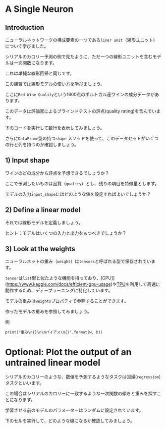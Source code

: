 # A Single Neuron

## Introduction
ニューラルネットワークの構成要素の一つである`liner unit`（線形ユニット）について学びました。

シリアルのカロリー予測の例で見たように、ただ一つの線形ユニットを含むモデルは一次関数になります。

これは単純な線形回帰と同じです。

この練習では線形モデルの使い方を学びましょう。

ここに`Red Wine Quality`という1600点のポルトガル産ワインの成分データがあります。

このデータは評論家によるブラインドテストの評点(quality rating)を含んでいます。

下のコードを実行して数行を表示してみましょう。

さらに`DataFrame`型の持つ`shape` メソッドを使って、このデータセットがいくつの行と列を持つのか確認しましょう。

## 1) Input shape

ワインのどの成分から評点を予想できるでしょうか？

ここで予測したいものは品質（`quality`）とし、残りの項目を特徴量とします。

モデルの入力`input_shape`にはどのような値を設定すればよいでしょうか？

## 2) Define a linear model

それでは線形モデルを定義しましょう。

ヒント：モデルはいくつの入力と出力をもつべきでしょうか？

## 3) Look at the weights

ニューラルネットの重み（`weight`）は`tensors`と呼ばれる型で保存されています。

`tensor`は`list`型と似たような機能を持っており、[GPU]](https://www.kaggle.com/docs/efficient-gpu-usage)や[TPU](https://www.kaggle.com/docs/tpu)を利用して高速に動作するため、ディープラーニングに特化しています。

モデルの重みは`weights`プロパティで参照することができます。

作ったモデルの重みを参照してみましょう。

例

```
print("重み\n{}\n\nバイアス\n{}".format(w, b))
``` 

# Optional: Plot the output of an untrained linear model

シリアルのカロリーのような、数値を予測するようなタスクは回帰(`regression`)タスクといいます。

この場合はシリアルのカロリーに一致するような一次関数の傾きと重みを探すことになります。

学習させる前のモデルのパラメーターはランダムに設定されています。

下のセルを実行して、どのような線になるか確認してみましょう。